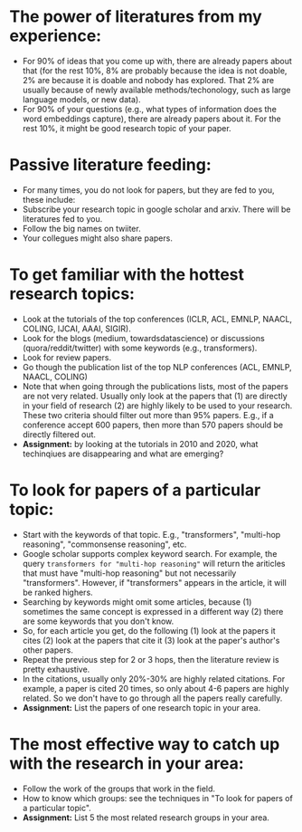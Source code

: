 # The power of literatures from my experience:
   - For 90% of ideas that you come up with, there are already papers about that (for the rest 10%, 8% are probably because the idea is not doable, 2% are because it is doable and nobody has explored. That 2% are usually because of newly available methods/techonology, such as large language models, or new data). 
   - For 90% of your questions (e.g., what types of information does the word embeddings capture), there are already papers about it. For the rest 10%, it might be good research topic of your paper. 

# Passive literature feeding:
   - For many times, you do not look for papers, but they are fed to you, these include:
   - Subscribe your research topic in google scholar and arxiv. There will be literatures fed to you.
   - Follow the big names on twiiter.
   - Your collegues might also share papers. 

# To get familiar with the hottest research topics:
   - Look at the tutorials of the top conferences (ICLR, ACL, EMNLP, NAACL, COLING, IJCAI, AAAI, SIGIR).
   - Look for the blogs (medium, towardsdatascience) or discussions (quora/reddit/twitter) with some keywords (e.g., transformers).
   - Look for review papers. 
   - Go though the publication list of the top NLP conferences (ACL, EMNLP, NAACL, COLING)
   - Note that when going through the publications lists, most of the papers are not very related. Usually only look at the papers that (1) are directly in your field of research (2) are highly likely to be used to your research. These two criteria should filter out more than 95% papers. E.g., if a conference accept 600 papers, then more than 570 papers should be directly filtered out. 
   - **Assignment:** by looking at the tutorials in 2010 and 2020, what techinqiues are disappearing and what are emerging?

# To look for papers of a particular topic:
   - Start with the keywords of that topic. E.g., "transformers", "multi-hop reasoning", "commonsense reasoning", etc. 
   - Google scholar supports complex keyword search. For example, the query `transformers for "multi-hop reasoning"` will return the ariticles that must have "multi-hop reasoning" but not necessarily "transformers". However, if "transformers" appears in the article, it will be ranked highers.
   - Searching by keywords might omit some articles, because (1) sometimes the same concept is expressed in a different way (2) there are some keywords that you don't know. 
   - So, for each article you get, do the following (1) look at the papers it cites (2) look at the papers that cite it (3) look at the paper's author's other papers. 
   - Repeat the previous step for 2 or 3 hops, then the literature review is pretty exhaustive. 
   - In the citations, usually only 20%-30% are highly related citations. For example, a paper is cited 20 times, so only about 4-6 papers are highly related. So we don't have to go through all the papers really carefully. 
   - **Assignment:** List the papers of one research topic in your area. 

# The most effective way to catch up with the research in your area:
   - Follow the work of the groups that work in the field. 
   - How to know which groups: see the techniques in "To look for papers of a particular topic".
   - **Assignment:** List 5 the most related research groups in your area. 
